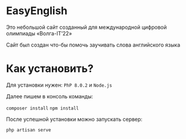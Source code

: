 # EasyEnglish

Это небольшой сайт созданный для международной цифровой олимпиады «Волга-IT’22»

Сайт был создан что-бы помочь заучивать слова английского языка

# Как установить?

Для установки нужен: `PhP 8.0.2` и `Node.js`

Далее пишем в консоль команды:

`composer install`
`npm install`

После успешной установки можно запускать сервер:

`php artisan serve`
